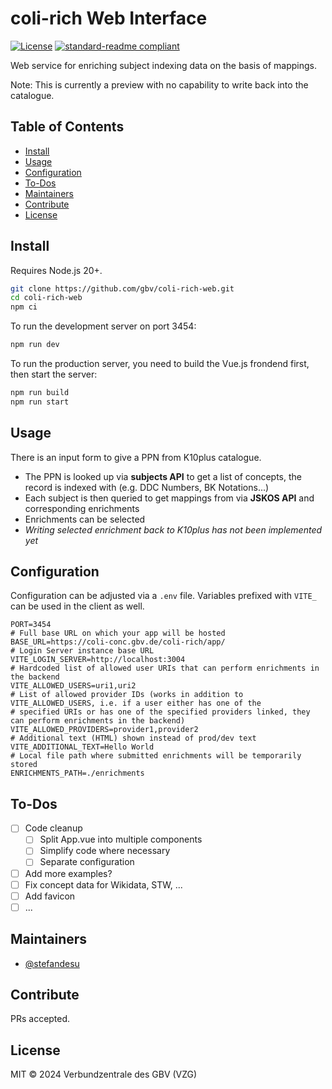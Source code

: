 # coli-rich Web Interface

<!-- [![Status](https://coli-conc-status.fly.dev/api/badge/29/status)](https://coli-conc-status.fly.dev/status/all) -->
[![License](https://img.shields.io/github/license/gbv/coli-rich-web.svg)](https://github.com/gbv/coli-rich-web/blob/main/LICENSE)
[![standard-readme compliant](https://img.shields.io/badge/readme%20style-standard-brightgreen.svg)](https://github.com/RichardLitt/standard-readme)

Web service for enriching subject indexing data on the basis of mappings.

Note: This is currently a preview with no capability to write back into the catalogue.

## Table of Contents
- [Install](#install)
- [Usage](#usage)
- [Configuration](#configuration)
- [To-Dos](#to-dos)
- [Maintainers](#maintainers)
- [Contribute](#contribute)
- [License](#license)

## Install
Requires Node.js 20+.

```bash
git clone https://github.com/gbv/coli-rich-web.git
cd coli-rich-web
npm ci
```

To run the development server on port 3454:

```bash
npm run dev
```

To run the production server, you need to build the Vue.js frondend first, then start the server:

```bash
npm run build
npm run start
```

## Usage

There is an input form to give a PPN from K10plus catalogue.

- The PPN is looked up via **subjects API** to get a list of concepts, the record is indexed with (e.g. DDC Numbers, BK Notations...)
- Each subject is then queried to get mappings from via **JSKOS API** and corresponding enrichments
- Enrichments can be selected
- *Writing selected enrichment back to K10plus has not been implemented yet*

## Configuration

Configuration can be adjusted via a `.env` file. Variables prefixed with `VITE_` can be used in the client as well.

```env
PORT=3454
# Full base URL on which your app will be hosted
BASE_URL=https://coli-conc.gbv.de/coli-rich/app/
# Login Server instance base URL
VITE_LOGIN_SERVER=http://localhost:3004
# Hardcoded list of allowed user URIs that can perform enrichments in the backend
VITE_ALLOWED_USERS=uri1,uri2
# List of allowed provider IDs (works in addition to VITE_ALLOWED_USERS, i.e. if a user either has one of the 
# specified URIs or has one of the specified providers linked, they can perform enrichments in the backend)
VITE_ALLOWED_PROVIDERS=provider1,provider2
# Additional text (HTML) shown instead of prod/dev text
VITE_ADDITIONAL_TEXT=Hello World
# Local file path where submitted enrichments will be temporarily stored
ENRICHMENTS_PATH=./enrichments
```

## To-Dos
- [ ] Code cleanup
  - [ ] Split App.vue into multiple components
  - [ ] Simplify code where necessary
  - [ ] Separate configuration
- [ ] Add more examples?
- [ ] Fix concept data for Wikidata, STW, ...
- [ ] Add favicon
- [ ] ...

## Maintainers
- [@stefandesu](https://github.com/stefandesu)

## Contribute
PRs accepted.

<!-- - Please use the `dev` branch as a basis. Changes from `dev` will be merged into `main` only for new releases.
- Please run the tests before committing.
- Please do not skip the pre-commit hook when committing your changes.
- If editing the README, please conform to the [standard-readme](https://github.com/RichardLitt/standard-readme) specification. -->

<!-- ### Publish
**For maintainers only**

Please work on the `dev` branch during development (or better yet, develop in a feature branch and merge into `dev` when ready).

When a new release is ready (i.e. the features are finished, merged into `dev`, and all tests succeed), run the included release script (replace "patch" with "minor" or "major" if necessary):

```bash
npm run release:patch
```

This will:
- Check that we are on `dev`
- Run tests and build to make sure everything works
- Make sure `dev` is up-to-date
- Run `npm version patch` (or "minor"/"major")
- **Ask you to confirm the version**
- Push changes to `dev`
- Switch to `main`
- Merge changes from `dev`
- Push `main` with tags
- Switch back to `dev`

After running this, GitHub Actions will automatically create a new GitHub Release draft. Please edit and publish the release manually. -->

## License
MIT © 2024 Verbundzentrale des GBV (VZG)
